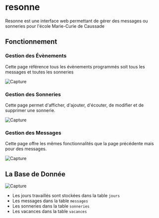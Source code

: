 # resonne

Resonne est une interface web permettant de gérer des messages ou sonneries pour l'école Marie-Curie de Caussade

## Fonctionnement

### Gestion des Évènements

Cette page référence tous les évènements programmés soit tous les messages et toutes les sonneries

![Capture](https://user-images.githubusercontent.com/15854398/120709241-e2a08b00-c4bc-11eb-891c-6685e4e44a71.PNG)

### Gestion des Sonneries

Cette page permet d'afficher, d'ajouter, d'écouter, de modifier et de supprimer une sonnerie.

![Capture](https://user-images.githubusercontent.com/15854398/120710063-fdbfca80-c4bd-11eb-8f49-a2e206439aa9.PNG)

### Gestion des Messages

Cette page offre les mêmes fonctionnalités que la page précédente mais pour des messages.

![Capture](https://user-images.githubusercontent.com/15854398/120710800-e208f400-c4be-11eb-9d09-49aee971f77a.PNG)

## La Base de Donnée

![Capture](https://user-images.githubusercontent.com/15854398/120712627-2c8b7000-c4c1-11eb-89c7-068955b99902.PNG)

- Les jours travaillés sont stockées dans la table `jours`
- Les messages dans la table `messages`
- Les sonneries dans la table `sonneries`
- Les vacances dans la table `vacances`
